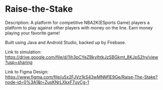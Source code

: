 
# Raise-the-Stake

Description: A platform for competitive NBA2K(ESports Game) players a platform to play against other players with money on the line. Earn money playing your favorite game!

Built using Java and Android Studio, backed up by Firebase. 

Link to simulation: https://drive.google.com/file/d/1ih3pCYeZBkylhtkJzSBGkmt_8KJpS2hy/view?usp=sharing

Link to Figma Design: https://www.figma.com/file/u5x2FJVz1kS43wMNM1E9Ge/Raise-The-Stake?node-id=0%3A1&t=ZusKNrLXkxF7uvCg-1

